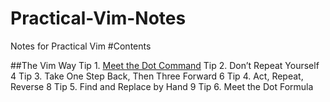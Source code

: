 Practical-Vim-Notes
===================

Notes for Practical Vim
#Contents

##The Vim Way
Tip 1. [Meet the Dot Command](tip1_the_dot_command.md)
Tip 2. Don’t Repeat Yourself 4
Tip 3. Take One Step Back, Then Three Forward 6
Tip 4. Act, Repeat, Reverse 8
Tip 5. Find and Replace by Hand 9
Tip 6. Meet the Dot Formula
